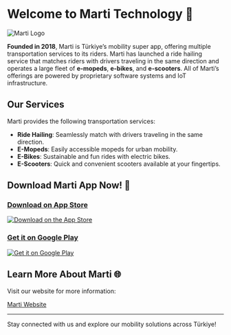 # Welcome to Marti Technology 🚀

![Marti Logo](https://www.marti.tech/wp-content/uploads/2022/08/marti_140cl_white.png) <!-- Buraya logo URL'sini ekleyin -->

**Founded in 2018**, Marti is Türkiye’s mobility super app, offering multiple transportation services to its riders. Marti has launched a ride hailing service that matches riders with drivers traveling in the same direction and operates a large fleet of **e-mopeds**, **e-bikes**, and **e-scooters**. All of Marti’s offerings are powered by proprietary software systems and IoT infrastructure.

## Our Services
Marti provides the following transportation services:
- **Ride Hailing**: Seamlessly match with drivers traveling in the same direction.
- **E-Mopeds**: Easily accessible mopeds for urban mobility.
- **E-Bikes**: Sustainable and fun rides with electric bikes.
- **E-Scooters**: Quick and convenient scooters available at your fingertips.

## Download Marti App Now! 📲

### [Download on App Store](https://apps.apple.com/us/app/marti-scooter/id1454358771?itsct=apps_box&itscg=30200)

[![Download on the App Store](https://developer.apple.com/app-store/marketing/guidelines/images/badge-download-on-the-app-store.svg)](https://apps.apple.com/us/app/marti-scooter/id1454358771?itsct=apps_box&itscg=30200)

### [Get it on Google Play](https://play.google.com/store/apps/details?id=com.martitech.marti&pcampaignid=pcampaignidMKT-Other-global-all-co-prtnr-py-PartBadge-Mar2515-1)

[![Get it on Google Play](https://play.google.com/intl/en_us/badges/static/images/badges/en_badge_web_generic.png)](https://play.google.com/store/apps/details?id=com.martitech.marti&pcampaignid=pcampaignidMKT-Other-global-all-co-prtnr-py-PartBadge-Mar2515-1)

## Learn More About Marti 🌐
Visit our website for more information:

[Marti Website](https://marti.tech)

---

Stay connected with us and explore our mobility solutions across Türkiye!
